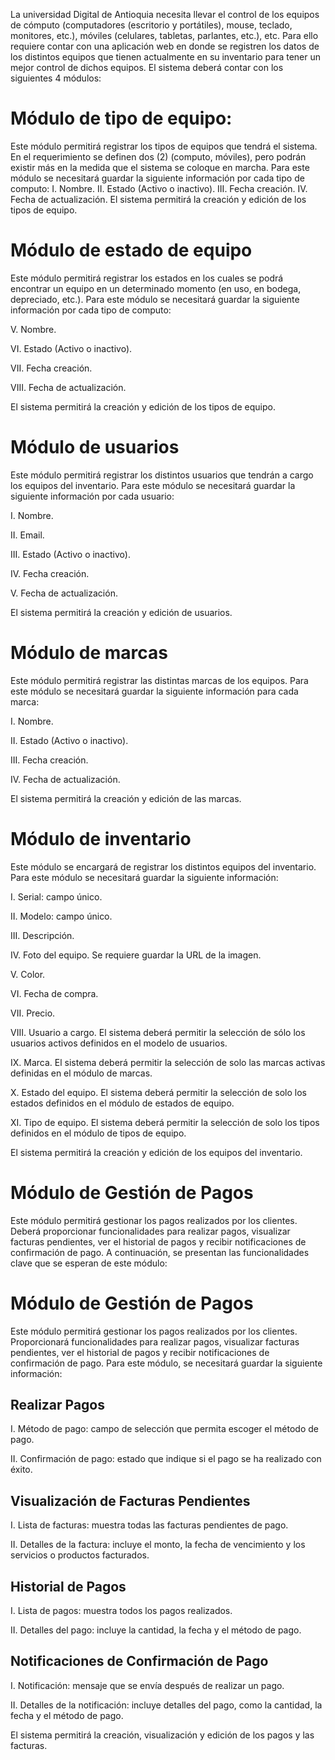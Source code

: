 La universidad Digital de Antioquia necesita llevar el control de los equipos de cómputo 
(computadores (escritorio y portátiles), mouse, teclado, monitores, etc.), móviles (celulares, 
tabletas, parlantes, etc.), etc. Para ello requiere contar con una aplicación web en donde se registren 
los datos de los distintos equipos que tienen actualmente en su inventario para tener un mejor 
control de dichos equipos. El sistema deberá contar con los siguientes 4 módulos:

# Módulo de tipo de equipo:
Este módulo permitirá registrar los tipos de equipos que tendrá el sistema. En el requerimiento se 
definen dos (2) (computo, móviles), pero podrán existir más en la medida que el sistema se coloque 
en marcha. Para este módulo se necesitará guardar la siguiente información por cada tipo de 
computo: 
I. Nombre. 
II. Estado (Activo o inactivo). 
III. Fecha creación. 
IV. Fecha de actualización. 
El sistema permitirá la creación y edición de los tipos de equipo. 

# Módulo de estado de equipo
Este módulo permitirá registrar los estados en los cuales se podrá encontrar un equipo en un 
determinado momento (en uso, en bodega, depreciado, etc.). Para este módulo se necesitará 
guardar la siguiente información por cada tipo de computo:

V. Nombre. 

VI. Estado (Activo o inactivo). 

VII. Fecha creación. 

VIII. Fecha de actualización. 

El sistema permitirá la creación y edición de los tipos de equipo. 

# Módulo de usuarios
Este módulo permitirá registrar los distintos usuarios que tendrán a cargo los equipos del inventario. 
Para este módulo se necesitará guardar la siguiente información por cada usuario: 

I. Nombre. 

II. Email. 

III. Estado (Activo o inactivo). 

IV. Fecha creación. 

V. Fecha de actualización. 

El sistema permitirá la creación y edición de usuarios.

# Módulo de marcas
Este módulo permitirá registrar las distintas marcas de los equipos. Para este módulo se necesitará 
guardar la siguiente información para cada marca: 

I. Nombre. 

II. Estado (Activo o inactivo). 

III. Fecha creación. 

IV. Fecha de actualización. 

El sistema permitirá la creación y edición de las marcas. 

# Módulo de inventario 
Este módulo se encargará de registrar los distintos equipos del inventario. Para este módulo se 
necesitará guardar la siguiente información: 

I. Serial: campo único. 

II. Modelo: campo único. 

III. Descripción. 

IV. Foto del equipo. Se requiere guardar la URL de la imagen. 

V. Color. 

VI. Fecha de compra. 

VII. Precio. 

VIII. Usuario a cargo. El sistema deberá permitir la selección de sólo los usuarios activos definidos 
en el modelo de usuarios. 

IX. Marca. El sistema deberá permitir la selección de solo las marcas activas definidas en el 
módulo de marcas. 

X. Estado del equipo. El sistema deberá permitir la selección de solo los estados definidos en 
el módulo de estados de equipo. 

XI. Tipo de equipo. El sistema deberá permitir la selección de solo los tipos definidos en el 
módulo de tipos de equipo. 

El sistema permitirá la creación y edición de los equipos del inventario.  

# Módulo de Gestión de Pagos

Este módulo permitirá gestionar los pagos realizados por los clientes. Deberá proporcionar funcionalidades para realizar pagos, visualizar facturas pendientes, ver el historial de pagos y recibir notificaciones de confirmación de pago. A continuación, se presentan las funcionalidades clave que se esperan de este módulo:

# Módulo de Gestión de Pagos

Este módulo permitirá gestionar los pagos realizados por los clientes. Proporcionará funcionalidades para realizar pagos, visualizar facturas pendientes, ver el historial de pagos y recibir notificaciones de confirmación de pago. Para este módulo, se necesitará guardar la siguiente información:

## Realizar Pagos

I. Método de pago: campo de selección que permita escoger el método de pago.

II. Confirmación de pago: estado que indique si el pago se ha realizado con éxito.

## Visualización de Facturas Pendientes

I. Lista de facturas: muestra todas las facturas pendientes de pago.

II. Detalles de la factura: incluye el monto, la fecha de vencimiento y los servicios o productos facturados.

## Historial de Pagos

I. Lista de pagos: muestra todos los pagos realizados.

II. Detalles del pago: incluye la cantidad, la fecha y el método de pago.

## Notificaciones de Confirmación de Pago

I. Notificación: mensaje que se envía después de realizar un pago.

II. Detalles de la notificación: incluye detalles del pago, como la cantidad, la fecha y el método de pago.

El sistema permitirá la creación, visualización y edición de los pagos y las facturas.
